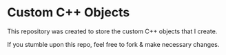 # Custom C++ Objects

This repository was created to store the custom C++ objects that I create.


If you stumble upon this repo, feel free to fork & make necessary changes.
